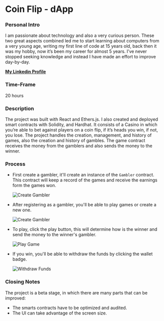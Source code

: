 # Coin Flip - dApp

### Personal Intro

I am passionate about technology and also a very curious person. These two great aspects combined led me to start learning about computers from a very young age, writing my first line of code at 15 years old, back then it was my hobby, now it’s been my career for almost 5 years. I’ve never stopped seeking knowledge and instead I have made an effort to improve day-by-day.

**[My Linkedin Profile](https://www.linkedin.com/in/carlos-febres/)**

### Time-Frame

20 hours

### Description

The project was built with React and Ethers.js. I also created and deployed smart contracts with Solidity, and Hardhat. It consists of a Casino in which you’re able to bet against players on a coin flip, if it’s heads you win, if not, you lose. The project handles the creation, management, and history of games, also the creation and history of gambles. The game contract receives the money from the gamblers and also sends the money to the winner.

### Process

- First create a gambler, it'll create an instance of the `Gambler` contract. This contract will keep a record of the games and receive the earnings form the games won.

  ![Create Gambler](https://user-images.githubusercontent.com/2939980/113249306-7ae77d00-928c-11eb-941e-d1ed24aa052e.png)


- After registering as a gambler, you'll be able to play games or create a new one.

  ![Create Gambler](https://user-images.githubusercontent.com/2939980/113249627-fea16980-928c-11eb-9e2c-6bc59673c784.png)


- To play, click the play button, this will determine how is the winner and send the money to the winner's gambler.

  ![Play Game](https://user-images.githubusercontent.com/2939980/113249671-15e05700-928d-11eb-993e-be203d6689bb.png)


- If you win, you'll be able to withdraw the funds by clicking the wallet badge.

  ![Withdraw Funds](https://user-images.githubusercontent.com/2939980/113249705-27c1fa00-928d-11eb-98a5-26f891baffd4.png)

### Closing Notes

The project is a beta stage, in which there are many parts that can be improved:
- The smarts contracts have to be optimized and audited.
- The UI can take advantage of the screen size.
